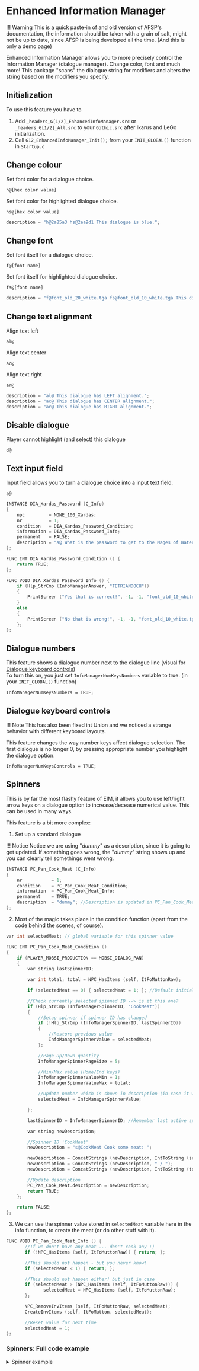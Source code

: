 # Enhanced Information Manager

!!! Warning
    This is a quick paste-in of and old version of AFSP's documentation, the information should be taken with a grain of salt, might not be up to date, since AFSP is being developed all the time. (And this is only a demo page)

Enhanced Information Manager allows you to more precisely control the Information Manager (dialogue manager). Change color, font and much more!
This package "scans" the dialogue string for modifiers and alters the string based on the modifiers you specify.

## Initialization
To use this feature you have to

1. Add `_headers_G[1/2]_EnhancedInfoManager.src` or `_headers_G[1/2]_All.src` to your `Gothic.src` after Ikarus and LeGo initialization.
2. Call `G12_EnhancedInfoManager_Init();` from your `INIT_GLOBAL()` function in `Startup.d`

<!-- ## Features -->
<!-- * [Change colour](#change-colour) -->
<!-- * [Change font](#change-font) -->
<!-- * [Change text alignment](#change-text-alignment) -->
<!-- * [Disable dialogue](#disable-dialogue) -->
<!-- * [Text input field](#text-input-field) -->
<!-- * [Dialogue numbers](#dialogue-numbers) -->
<!-- * [Dialogue keyboard controls](#dialogue-keyboard-controls) -->
<!-- * [Spinners](#spinners) -->

## Change colour
Set font color for a dialogue choice.
```
h@[hex color value]
```
Set font color for highlighted dialogue choice.
```
hs@[hex color value]
```
```c++ title="Example"
description = "h@2a85a3 hs@2ea9d1 This dialogue is blue.";
```

## Change font
Set font itself for a dialogue choice.
```
f@[font name]
```
Set font itself for highlighted dialogue choice.
```
fs@[font name]
```
```c++ title="Example"
description = "f@font_old_20_white.tga fs@font_old_10_white.tga This dialogue has a different font, when selected.";
```

## Change text alignment
Align text left
```
al@
```
Align text center
```
ac@
```
Align text right
```
ar@
```
```c++ title="Example"
description = "al@ This dialogue has LEFT alignment.";
description = "ac@ This dialogue has CENTER alignment.";
description = "ar@ This dialogue has RIGHT alignment.";
```

## Disable dialogue
Player cannot highlight (and select) this dialogue
```
d@
```

## Text input field
Input field allows you to turn a dialogue choice into a input text field.
```
a@
```
```c++ title="Example"
INSTANCE DIA_Xardas_Password (C_Info)
{
    npc         = NONE_100_Xardas;
    nr          = 1;
    condition   = DIA_Xardas_Password_Condition;
    information = DIA_Xardas_Password_Info;
    permanent   = FALSE;
    description = "a@ What is the password to get to the Mages of Water?";
};

FUNC INT DIA_Xardas_Password_Condition () {
    return TRUE;
};

FUNC VOID DIA_Xardas_Password_Info () {
    if (Hlp_StrCmp (InfoManagerAnswer, "TETRIANDOCH"))
    {
        PrintScreen ("Yes that is correct!", -1, -1, "font_old_10_white.tga", 3);
    }
    else
    {
        PrintScreen ("No that is wrong!", -1, -1, "font_old_10_white.tga", 3);
    };
};
```

## Dialogue numbers
This feature shows a dialogue number next to the dialogue line (visual for [Dialogue keyboard controls](#dialogue-keyboard-controls))  
To turn this on, you just set `InfoManagerNumKeysNumbers` variable to true. (in your `INIT_GLOBAL()` function)
```
InfoManagerNumKeysNumbers = TRUE;
```

## Dialogue keyboard controls
!!! Note
    This has also been fixed int Union and we noticed a strange behavior with different keyboard layouts.

This feature changes the way number keys affect dialogue selection. The first dialogue is no longer 0, by pressing appropriate number you highlight the dialogue option.
```
InfoManagerNumKeysControls = TRUE;
```

## Spinners
This is by far the most flashy feature of EIM, it allows you to use left/right arrow keys on a dialogue option to increase/decease numerical value. This can be used in many ways.

This feature is a bit more complex:
1. Set up a standard dialogue

!!! Notice
    Notice we are using "*dummy*" as a description, since it is going to get updated. If something goes wrong, the "*dummy*" string shows up and you can clearly tell somethings went wrong.

```c++
INSTANCE PC_Pan_Cook_Meat (C_Info)
{
    nr           = 1;
    condition    = PC_Pan_Cook_Meat_Condition;
    information  = PC_Pan_Cook_Meat_Info;
    permanent    = TRUE;
    description  = "dummy"; //Description is updated in PC_Pan_Cook_Meat_Condition
};
```

2. Most of the magic takes place in the condition function (apart from the code behind the scenes, of course).

```c++
var int selectedMeat; // global variable for this spinner value

FUNC INT PC_Pan_Cook_Meat_Condition ()
{
    if (PLAYER_MOBSI_PRODUCTION == MOBSI_DIALOG_PAN)
    {
        var string lastSpinnerID;

        var int total; total = NPC_HasItems (self, ItFoMuttonRaw);

        if (selectedMeat == 0) { selectedMeat = 1; }; //Default initial value

        //Check currently selected spinned ID --> is it this one?
        if (Hlp_StrCmp (InfoManagerSpinnerID, "CookMeat"))
        {
            //Setup spinner if spinner ID has changed
            if (!Hlp_StrCmp (InfoManagerSpinnerID, lastSpinnerID))
            {
                //Restore previous value
                InfoManagerSpinnerValue = selectedMeat;
            };

            //Page Up/Down quantity
            InfoManagerSpinnerPageSize = 5;

            //Min/Max value (Home/End keys)
            InfoManagerSpinnerValueMin = 1;
            InfoManagerSpinnerValueMax = total;

            //Update number which is shown in description (in case it was changed by _HOOK_VIEWDIALOGCHOICE_HANDLEEVENT
            selectedMeat = InfoManagerSpinnerValue;

        };

        lastSpinnerID = InfoManagerSpinnerID; //Remember last active spinner ID

        var string newDescription;

        //Spinner ID 'CookMeat'
        newDescription = "s@CookMeat Cook some meat: ";

        newDescription = ConcatStrings (newDescription, IntToString (selectedMeat));
        newDescription = ConcatStrings (newDescription, " / ");
        newDescription = ConcatStrings (newDescription, IntToString (total));

        //Update description
        PC_Pan_Cook_Meat.description = newDescription;
        return TRUE;
    };

    return FALSE;
};
```

3. We can use the spinner value stored in `selectedMeat` variable here in the info function, to create the meat (or do other stuff with it).

```c++
FUNC VOID PC_Pan_Cook_Meat_Info () {
       //If we don't have any meat ... don't cook any :)
       if (!NPC_HasItems (self, ItFoMuttonRaw)) { return; };

       //This should not happen - but you never know!
       if (selectedMeat < 1) { return; };

       //This should not happen either! but just in case
       if (selectedMeat > (NPC_HasItems (self, ItFoMuttonRaw))) {
              selectedMeat = NPC_HasItems (self, ItFoMuttonRaw);
       };

       NPC_RemoveInvItems (self, ItFoMuttonRaw, selectedMeat);
       CreateInvItems (self, ItFoMutton, selectedMeat);

       //Reset value for next time
       selectedMeat = 1;
};
```
### Spinners: Full code example
<details>
  <summary>Spinner example</summary>

```c++
INSTANCE PC_Pan_Cook_Meat (C_Info)
{
       nr           = 1;
       condition    = PC_Pan_Cook_Meat_Condition;
       information  = PC_Pan_Cook_Meat_Info;
       permanent    = TRUE;
       description  = "dummy"; //Description is updated in PC_Pan_Cook_Meat_Condition
};

var int selectedMeat;

FUNC INT PC_Pan_Cook_Meat_Condition ()
{
   if (PLAYER_MOBSI_PRODUCTION == MOBSI_DIALOG_PAN)
   {
       var string lastSpinnerID;

       var int total; total = NPC_HasItems (self, ItFoMuttonRaw);

       if (selectedMeat == 0) { selectedMeat = 1; }; //Default initial value

       //Check currently selected spinned ID --> is it this one?
       if (Hlp_StrCmp (InfoManagerSpinnerID, "CookMeat"))
       {
             //Setup spinner if spinner ID has changed
             if (!Hlp_StrCmp (InfoManagerSpinnerID, lastSpinnerID))
             {
                 //Restore previous value
                 InfoManagerSpinnerValue = selectedMeat;
             };

             //Page Up/Down quantity
             InfoManagerSpinnerPageSize = 5;

             //Min/Max value (Home/End keys)
             InfoManagerSpinnerValueMin = 1;
             InfoManagerSpinnerValueMax = total;

             //Update number which is shown in description (in case it was changed by _HOOK_VIEWDIALOGCHOICE_HANDLEEVENT
             selectedMeat = InfoManagerSpinnerValue;
       };

       lastSpinnerID = InfoManagerSpinnerID; //Remember last active spinner ID

       var string newDescription;

       //Spinner ID 'CookMeat'
       newDescription = "s@CookMeat Cook some meat: ";

       newDescription = ConcatStrings (newDescription, IntToString (selectedMeat));
       newDescription = ConcatStrings (newDescription, " / ");
       newDescription = ConcatStrings (newDescription, IntToString (total));

       //Update description
       PC_Pan_Cook_Meat.description = newDescription;
       return TRUE;
   };

   return FALSE;
};

FUNC VOID PC_Pan_Cook_Meat_Info ()
{
    //If we don't have any meat ... don't cook any :)
    if (!NPC_HasItems (self, ItFoMuttonRaw)) { return; };

    //This should not happen - but you never know!
    if (selectedMeat < 1) { return; };

    //This should not happen either! but just in case
    if (selectedMeat > (NPC_HasItems (self, ItFoMuttonRaw)))
    {
           selectedMeat = NPC_HasItems (self, ItFoMuttonRaw);
    };

    NPC_RemoveInvItems (self, ItFoMuttonRaw, selectedMeat);
    CreateInvItems (self, ItFoMutton, selectedMeat);

    //Reset value for next time
    InfoManagerSpinnerValue = 1;
};

INSTANCE PC_Pan_Cook_Meat_Exit (C_Info)
{
       nr          = 999;
       condition   = PC_Pan_Cook_Meat_Exit_Condition;
       information = PC_Pan_Cook_Meat_Exit_Info;
       permanent   = TRUE;
       description = "End";
};

FUNC INT PC_Pan_Cook_Meat_Exit_Condition ()
{
   if (PLAYER_MOBSI_PRODUCTION == MOBSI_DIALOG_PAN)
   {
       return TRUE;
   };
   return FALSE;
};

FUNC VOID PC_Pan_Cook_Meat_Exit_Info ()
{
    if (PLAYER_MOBSI_PRODUCTION != MOBSI_DIALOG_NONE)
    {
        PLAYER_MOBSI_PRODUCTION = MOBSI_DIALOG_NONE;
        hero.aivar [AIV_INVINCIBLE] = FALSE;
        AI_StopProcessInfos (hero);
    };
};
```
</details>
